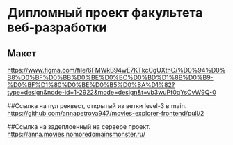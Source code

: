 # Дипломный проект факультета веб-разработки

## Макет
https://www.figma.com/file/6FMWkB94wE7KTkcCgUXtnC/%D0%94%D0%B8%D0%BF%D0%BB%D0%BE%D0%BC%D0%BD%D1%8B%D0%B9-%D0%BF%D1%80%D0%BE%D0%B5%D0%BA%D1%82?type=design&node-id=1-2922&mode=design&t=vb3wuPf0qYsCvW9Q-0

##Ссылка на пул реквест, открытый из ветки level-3 в main. 
https://github.com/annapetrova947/movies-explorer-frontend/pull/2

##Ссылка на задеплоенный на сервере проект. 
https://anna.movies.nomoredomainsmonster.ru/

